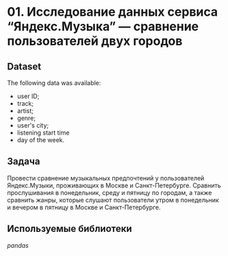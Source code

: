 # 01. Исследование данных сервиса “Яндекс.Музыка” — сравнение пользователей двух городов


## Dataset

The following data was available:
- user ID;
- track;
- artist;
- genre;
- user's city;
- listening start time
- day of the week.


## Задача

Провести сравнение музыкальных предпочтений у пользователей Яндекс.Музыки, проживающих в Москве и Санкт-Петербурге. Сравнить прослушивания в понедельник, среду и пятницу по городам, а также сравнить жанры, которые слушают пользователи утром в понедельник и вечером в пятницу в Москве и Санкт-Петербурге.  

## Используемые библиотеки
*pandas*
